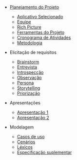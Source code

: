 - [Planejamento do Projeto](/planejamentoDoProjeto/)
  - [Aplicativo Selecionado](/planejamentoDoProjeto/appSelecionado.md)
  - [Equipe](/planejamentoDoProjeto/equipe.md)
  - [Rich Picture](/planejamentoDoProjeto/richPicture.md)
  - [Ferramentas do Projeto](/planejamentoDoProjeto/ferramentas.md)
  - [Cronograma de Atividades](/planejamentoDoProjeto/cronograma.md)
  - [Metodologia](/planejamentoDoProjeto/metodologia.md)

- Elicitação de requisitos
  - [Brainstorm](/elicitacaoRequisitos/brainstorm.md)
  - [Entrevista](/elicitacaoRequisitos/entrevistas.md)
  - [Introspecção](/elicitacaoRequisitos/introspeccao.md)
  - [Observação](/elicitacaoRequisitos/observacao.md)
  - [Persona](/elicitacaoRequisitos/persona.md)
  - [Storytelling](/elicitacaoRequisitos/storytelling.md)
  - [Priorização](/elicitacaoRequisitos/priorizacao.md)

- Apresentações
  - [Apresentação 1](/apresentacoes/apresentacao1.md)
  - [Apresentação 2](/apresentacoes/apresentacao2.md)

- Modelagem 
  - [Casos de uso](/modelagemRequisitos/casos_de_uso.md)
  - [Cenários](/modelagemRequisitos/cenarios.md)
  - [Léxicos](/modelagemRequisitos/lexicos.md)
  - [Especificação suplementar](/modelagemRequisitos/especificacao_suplementar.md)

